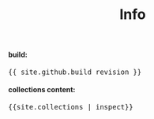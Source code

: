 ﻿---
layout: default
title: Info
published: true
exclude: true
---

#### build:
<pre>{{ site.github.build_revision }}</pre>

#### collections content:
<pre>{{site.collections | inspect}}</pre>